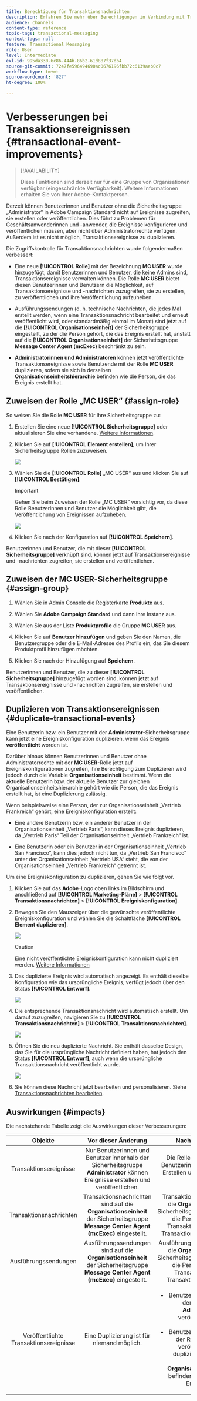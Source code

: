 ```yaml
---
title: Berechtigung für Transaktionsnachrichten
description: Erfahren Sie mehr über Berechtigungen in Verbindung mit Transaktionsereignissen.
audience: channels
content-type: reference
topic-tags: transactional-messaging
context-tags: null
feature: Transactional Messaging
role: User
level: Intermediate
exl-id: 995da330-6c86-444b-86b2-61d887f37db4
source-git-commit: 7247fe596494690ac0676196fbb72c6139aeb0c7
workflow-type: tm+mt
source-wordcount: '827'
ht-degree: 100%

---
```


# Verbesserungen bei Transaktionsereignissen {#transactional-event-improvements}

>[!AVAILABILITY]
>
>Diese Funktionen sind derzeit nur für eine Gruppe von Organisationen verfügbar (eingeschränkte Verfügbarkeit). Weitere Informationen erhalten Sie von Ihrer Adobe-Kontaktperson.

Derzeit können Benutzerinnen und Benutzer ohne die Sicherheitsgruppe „Administrator“ in Adobe Campaign Standard nicht auf Ereignisse zugreifen, sie erstellen oder veröffentlichen. Dies führt zu Problemen für Geschäftsanwenderinnen und -anwender, die Ereignisse konfigurieren und veröffentlichen müssen, aber nicht über Administratorrechte verfügen. Außerdem ist es nicht möglich, Transaktionsereignisse zu duplizieren.

Die Zugriffskontrolle für Transaktionsnachrichten wurde folgendermaßen verbessert:

* Eine neue **[!UICONTROL Rolle]** mit der Bezeichnung **MC USER** wurde hinzugefügt, damit Benutzerinnen und Benutzer, die keine Admins sind, Transaktionsereignisse verwalten können. Die Rolle **MC USER** bietet diesen Benutzerinnen und Benutzern die Möglichkeit, auf Transaktionsereignisse und -nachrichten zuzugreifen, sie zu erstellen, zu veröffentlichen und ihre Veröffentlichung aufzuheben.

* Ausführungssendungen (d. h. technische Nachrichten, die jedes Mal erstellt werden, wenn eine Transaktionsnachricht bearbeitet und erneut veröffentlicht wird, oder standardmäßig einmal im Monat) sind jetzt auf die **[!UICONTROL Organisationseinheit]** der Sicherheitsgruppe eingestellt, zu der die Person gehört, die das Ereignis erstellt hat, anstatt auf die **[!UICONTROL Organisationseinheit]** der Sicherheitsgruppe **Message Center Agent (mcExec)** beschränkt zu sein.

* **Administratorinnen und Administratoren** können jetzt veröffentlichte Transaktionsereignisse sowie Benutzende mit der Rolle **MC USER** duplizieren, sofern sie sich in derselben **Organisationseinheitshierarchie** befinden wie die Person, die das Ereignis erstellt hat.

## Zuweisen der Rolle „MC USER“ {#assign-role}

So weisen Sie die Rolle **MC USER** für Ihre Sicherheitsgruppe zu:

1. Erstellen Sie eine neue **[!UICONTROL Sicherheitsgruppe]** oder aktualisieren Sie eine vorhandene. [Weitere Informationen](../../administration/using/managing-groups-and-users.md).

1. Klicken Sie auf **[!UICONTROL Element erstellen]**, um Ihrer Sicherheitsgruppe Rollen zuzuweisen.

   ![](assets/event_access_1.png)

1. Wählen Sie die **[!UICONTROL Rolle]** „MC USER“ aus und klicken Sie auf **[!UICONTROL Bestätigen]**.

   >[!IMPORTANT]
   >
   > Gehen Sie beim Zuweisen der Rolle „MC USER“ vorsichtig vor, da diese Rolle Benutzerinnen und Benutzer die Möglichkeit gibt, die Veröffentlichung von Ereignissen aufzuheben.

   ![](assets/event_access_2.png)

1. Klicken Sie nach der Konfiguration auf **[!UICONTROL Speichern]**.

Benutzerinnen und Benutzer, die mit dieser **[!UICONTROL Sicherheitsgruppe]** verknüpft sind, können jetzt auf Transaktionsereignisse und -nachrichten zugreifen, sie erstellen und veröffentlichen.

## Zuweisen der MC USER-Sicherheitsgruppe {#assign-group}

1. Wählen Sie in Admin Console die Registerkarte **Produkte** aus.

1. Wählen Sie **Adobe Campaign Standard** und dann Ihre Instanz aus.

1. Wählen Sie aus der Liste **Produktprofile** die Gruppe **MC USER** aus.

1. Klicken Sie auf **Benutzer hinzufügen** und geben Sie den Namen, die Benutzergruppe oder die E-Mail-Adresse des Profils ein, das Sie diesem Produktprofil hinzufügen möchten.

1. Klicken Sie nach der Hinzufügung auf **Speichern**.

Benutzerinnen und Benutzer, die zu dieser **[!UICONTROL Sicherheitsgruppe]** hinzugefügt worden sind, können jetzt auf Transaktionsereignisse und -nachrichten zugreifen, sie erstellen und veröffentlichen.

## Duplizieren von Transaktionsereignissen {#duplicate-transactional-events}

Eine Benutzerin bzw. ein Benutzer mit der **Administrator**-Sicherheitsgruppe<!--([Functional administrators](../../administration/using/users-management.md#functional-administrators)?)--> kann jetzt eine Ereigniskonfiguration duplizieren, wenn das Ereignis **veröffentlicht** worden ist.

Darüber hinaus können Benutzerinnen und Benutzer ohne Administratorrechte mit der **MC USER**-Rolle jetzt auf Ereigniskonfigurationen zugreifen, ihre Berechtigung zum Duplizieren wird jedoch durch die Variable **Organisationseinheit** bestimmt. Wenn die aktuelle Benutzerin bzw. der aktuelle Benutzer zur gleichen Organisationseinheitshierarchie gehört wie die Person, die das Ereignis erstellt hat, ist eine Duplizierung zulässig.

Wenn beispielsweise eine Person, der zur Organisationseinheit „Vertrieb Frankreich“ gehört, eine Ereigniskonfiguration erstellt:

* Eine andere Benutzerin bzw. ein anderer Benutzer in der Organisationseinheit „Vertrieb Paris“, kann dieses Ereignis duplizieren, da „Vertrieb Paris“ Teil der Organisationseinheit „Vertrieb Frankreich“ ist.

* Eine Benutzerin oder ein Benutzer in der Organisationseinheit „Vertrieb San Francisco“, kann dies jedoch nicht tun, da „Vertrieb San Francisco“ unter der Organisationseinheit „Vertrieb USA“ steht, die von der Organisationseinheit „Vertrieb Frankreich“ getrennt ist.

Um eine Ereigniskonfiguration zu duplizieren, gehen Sie wie folgt vor.

1. Klicken Sie auf das **Adobe**-Logo oben links im Bildschirm und anschließend auf **[!UICONTROL Marketing-Pläne]** > **[!UICONTROL Transaktionsnachrichten]** > **[!UICONTROL Ereigniskonfiguration]**.

1. Bewegen Sie den Mauszeiger über die gewünschte veröffentlichte Ereigniskonfiguration und wählen Sie die Schaltfläche **[!UICONTROL Element duplizieren]**.

   ![](assets/message-center_duplicate-button.png)

   >[!CAUTION]
   >
   >Eine nicht veröffentlichte Ereigniskonfiguration kann nicht dupliziert werden. [Weitere Informationen](publishing-transactional-event.md)

1. Das duplizierte Ereignis wird automatisch angezeigt. Es enthält dieselbe Konfiguration wie das ursprüngliche Ereignis, verfügt jedoch über den Status **[!UICONTROL Entwurf]**.

   ![](assets/message-center_duplicated-draft-event.png)

1. Die entsprechende Transaktionsnachricht wird automatisch erstellt. Um darauf zuzugreifen, navigieren Sie zu **[!UICONTROL Transaktionsnachrichten]** > **[!UICONTROL Transaktionsnachrichten]**.

   ![](assets/message-center_duplicated-message.png)

1. Öffnen Sie die neu duplizierte Nachricht. Sie enthält dasselbe Design, das Sie für die ursprüngliche Nachricht definiert haben, hat jedoch den Status **[!UICONTROL Entwurf]**, auch wenn die ursprüngliche Transaktionsnachricht veröffentlicht wurde.

   ![](assets/message-center_duplicated-draft-message.png)

1. Sie können diese Nachricht jetzt bearbeiten und personalisieren. Siehe [Transaktionsnachrichten bearbeiten](../../channels/using/editing-transactional-message.md).

## Auswirkungen {#impacts}

Die nachstehende Tabelle zeigt die Auswirkungen dieser Verbesserungen:

| Objekte | Vor dieser Änderung | Nach dieser Änderung |
|:-: | :--: | :-:|
| Transaktionsereignisse | Nur Benutzerinnen und Benutzer innerhalb der Sicherheitsgruppe **Administrator** können Ereignisse erstellen und veröffentlichen. | Die Rolle **MC USER** ermöglicht Benutzerinnen und Benutzern das Erstellen und Veröffentlichen von Ereignissen. |
| Transaktionsnachrichten | Transaktionsnachrichten sind auf die **Organisationseinheit** der Sicherheitsgruppe **Message Center Agent (mcExec)** eingestellt. | Transaktionsnachrichten sind auf die **Organisationseinheit** der Sicherheitsgruppe eingestellt, zu der die Person gehört, die das Transaktionsereignis bzw. die Transaktionsnachricht erstellt hat. |
| Ausführungssendungen | Ausführungssendungen sind auf die **Organisationseinheit** der Sicherheitsgruppe **Message Center Agent (mcExec)** eingestellt. | Ausführungssendungen werden auf die **Organisationseinheit** der Sicherheitsgruppe eingestellt, zu der die Person gehört, die das Transaktionsereignis/die Transaktionsnachricht erstellt. |
| Veröffentlichte Transaktionsereignisse | Eine Duplizierung ist für niemand möglich. | <ul><li>Benutzerinnen und Benutzer mit der Sicherheitsgruppe **Administrator** können veröffentlichte Ereignisse duplizieren.</li> <li>Benutzerinnen und Benutzer mit der Rolle **MC USER** können veröffentlichte Ereignisse duplizieren, sofern sie sich in derselben **Organisationseinheitshierarchie** befinden wie die Person, die das Ereignis erstellt hat.</li></ul> |


<!--Transactional Message Templates| Transactional Message templates are set to the Organizational unit **All**. | Transaction Message Template will be set to the **Organizational unit** of the security group to which the user creating the message template belongs.-->